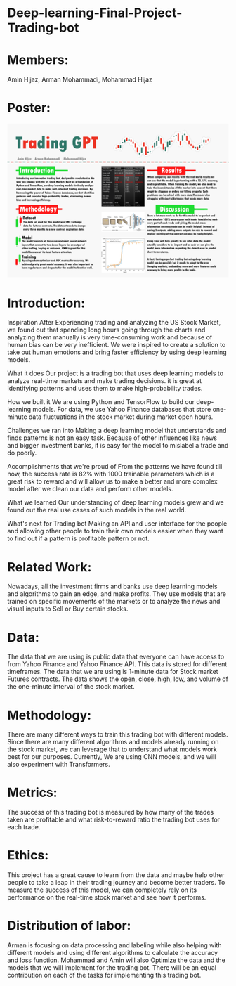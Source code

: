 # Deep-learning-Final-Project-Trading-bot

# Members:
Amin Hijaz, Arman Mohammadi, Mohammad Hijaz

# Poster:
![alt text](poster.png)
# Introduction:
Inspiration
After Experiencing trading and analyzing the US Stock Market, we found out that spending long hours going through the charts and analyzing them manually is very time-consuming work and because of human bias can be very inefficient. We were inspired to create a solution to take out human emotions and bring faster efficiency by using deep learning models.

What it does
Our project is a trading bot that uses deep learning models to analyze real-time markets and make trading decisions. it is great at identifying patterns and uses them to make high-probability trades.

How we built it
We are using Python and TensorFlow to build our deep-learning models. For data, we use Yahoo Finance databases that store one-minute data fluctuations in the stock market during market open hours.

Challenges we ran into
Making a deep learning model that understands and finds patterns is not an easy task. Because of other influences like news and bigger investment banks, it is easy for the model to mislabel a trade and do poorly.

Accomplishments that we're proud of
From the patterns we have found till now, the success rate is 82% with 1000 trainable parameters which is a great risk to reward and will allow us to make a better and more complex model after we clean our data and perform other models.

What we learned
Our understanding of deep learning models grew and we found out the real use cases of such models in the real world.

What's next for Trading bot
Making an API and user interface for the people and allowing other people to train their own models easier when they want to find out if a pattern is profitable pattern or not.

# Related Work:
Nowadays, all the investment firms and banks use deep learning models and algorithms to gain an edge, and make profits. They use models that are trained on specific movements of the markets or to analyze the news and visual inputs to Sell or Buy certain stocks.

# Data:
The data that we are using is public data that everyone can have access to from Yahoo Finance and Yahoo Finance API. This data is stored for different timeframes. The data that we are using is 1-minute data for Stock market Futures contracts. The data shows the open, close, high, low, and volume of the one-minute interval of the stock market.

# Methodology:
There are many different ways to train this trading bot with different models. Since there are many different algorithms and models already running on the stock market, we can leverage that to understand what models work best for our purposes. Currently, We are using CNN models, and we will also experiment with Transformers.

# Metrics:
The success of this trading bot is measured by how many of the trades taken are profitable and what risk-to-reward ratio the trading bot uses for each trade.

# Ethics:
This project has a great cause to learn from the data and maybe help other people to take a leap in their trading journey and become better traders. To measure the success of this model, we can completely rely on its performance on the real-time stock market and see how it performs.

# Distribution of labor:

Arman is focusing on data processing and labeling while also helping with different models and using different algorithms to calculate the accuracy and loss function. Mohammad and Amin will also Optimize the data and the models that we will implement for the trading bot. There will be an equal contribution on each of the tasks for implementing this trading bot.